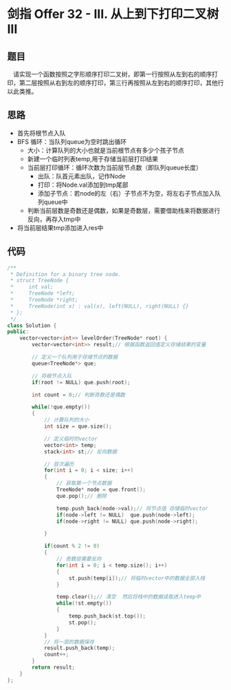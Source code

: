 # 剑指 Offer 32 - III. 从上到下打印二叉树 III

## 题目
&emsp;请实现一个函数按照之字形顺序打印二叉树，即第一行按照从左到右的顺序打印，第二层按照从右到左的顺序打印，第三行再按照从左到右的顺序打印，其他行以此类推。


## 思路

* 首先将根节点入队
* BFS 循环：当队列queue为空时跳出循环
  * 大小：计算队列的大小也就是当前根节点有多少个孩子节点
  * 新建一个临时列表temp,用于存储当前层打印结果
  * 当前层打印循环：循环次数为当前层节点数（即队列queue长度）
    * 出队：队首元素出队，记作Node
    * 打印：将Node.val添加到tmp尾部
    * 添加子节点：若node的左（右）子节点不为空，将左右子节点加入队列queue中
  * 判断当前层数是奇数还是偶数，如果是奇数层，需要借助栈来将数据进行反向，再存入tmp中
* 将当前层结果tmp添加进入res中


## 代码

```cpp
/**
 * Definition for a binary tree node.
 * struct TreeNode {
 *     int val;
 *     TreeNode *left;
 *     TreeNode *right;
 *     TreeNode(int x) : val(x), left(NULL), right(NULL) {}
 * };
 */
class Solution {
public:
    vector<vector<int>> levelOrder(TreeNode* root) {
        vector<vector<int>> result;// 根据函数返回值定义存储结果的变量

        // 定义一个队列用于存储节点的数据
        queue<TreeNode*> que;

        // 将根节点入队
        if(root != NULL) que.push(root);

        int count = 0;// 判断奇数还是偶数

        while(!que.empty())
        {
            // 计算队列的大小
            int size = que.size();

            // 定义临时的vector 
            vector<int> temp;
            stack<int> st;// 反向数据

            // 层次遍历
            for(int i = 0; i < size; i++)
            {
                // 获取第一个节点数据
                TreeNode* node = que.front();
                que.pop();// 删除

                temp.push_back(node->val);// 将节点值 存储临时vector
                if(node->left != NULL)  que.push(node->left);
                if(node->right != NULL) que.push(node->right);

            }

            if(count % 2 != 0)
            {
                // 奇数层需要反向
                for(int i = 0; i < temp.size(); i++)
                {
                    st.push(temp[i]);// 将临时vector中的数据全部入栈 
                }

                temp.clear();// 清空  然后将栈中的数据读取进入temp中
                while(!st.empty())
                {
                    temp.push_back(st.top());
                    st.pop();
                }
            }
            // 将一层的数据保存
            result.push_back(temp);
            count++;
        }
        return result;
    }
};

```


